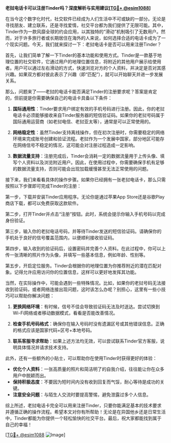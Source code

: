 **老挝电话卡可以注册Tinder吗？深度解析与实用建议[[TG💪+ @esim1088](https://t.me/s/esim1088)]**

在当今这个数字化时代，社交软件已经成为人们生活中不可或缺的一部分。无论是寻找朋友、建立联系，还是寻找爱情，社交平台都为我们提供了无限可能。其中，Tinder作为一款风靡全球的约会应用，以其独特的“滑动”机制吸引了无数用户。然而，对于许多旅行者或长期居住在海外的人来说，如何选择合适的电话卡成为了一个现实问题。今天，我们就来探讨一下：老挝电话卡是否可以用来注册Tinder？

首先，让我们简单了解一下Tinder的基本功能和使用方式。Tinder是一款基于地理位置的社交软件，它通过用户的地理位置信息，将附近的其他用户展示给使用者。用户可以通过左右滑动的方式，快速浏览对方的个人资料，并决定是否对其感兴趣。如果双方都对彼此表示了兴趣（即“匹配”），就可以开始聊天并进一步发展关系。

那么，问题来了——老挝的电话卡能否满足Tinder的注册要求呢？答案是肯定的，但前提是你需要确保自己的电话卡具备以下条件：

1. **国际通用性**：Tinder要求用户绑定有效的手机号码进行注册。因此，你的老挝电话卡必须能够接收来自Tinder服务器的短信验证码。如果你的老挝号码属于国际通用运营商（如老挝电信、老挝亚太等），通常是可以正常使用的。

2. **网络稳定性**：虽然Tinder支持离线操作，但在初次注册时，你需要稳定的网络环境来完成账号创建和验证流程。老挝作为一个发展中国家，部分地区可能存在网络信号不稳定的情况，这可能会对注册过程造成一定影响。

3. **数据流量支持**：注册完成后，Tinder会消耗一定的数据流量用于上传头像、填写个人资料以及浏览附近用户。因此，在使用过程中，你需要确保手机有足够的数据流量支持，否则可能会出现加载缓慢甚至无法正常使用的问题。

接下来，我们来看看具体的操作步骤。如果你已经拥有一张老挝电话卡，那么只需按照以下步骤即可完成Tinder的注册：

第一步，下载并安装Tinder应用程序。无论你是通过苹果App Store还是谷歌Play商店下载，都可以免费获取这款软件。

第二步，打开Tinder并点击“注册”按钮。此时，系统会提示你输入手机号码以完成身份验证。

第三步，输入你的老挝电话号码，并等待Tinder发送的短信验证码。请确保你的手机处于良好的信号覆盖范围内，以便顺利接收验证码。

第四步，输入收到的验证码后，设置密码并完善个人资料。在此过程中，你可以上传一张清晰的照片作为头像，并填写一些基本信息，例如年龄、性别等。

第五步，开启定位服务。Tinder会根据你的地理位置为你推荐附近的潜在匹配对象。记得允许应用访问你的位置信息，这样可以更好地发挥其功能。

当然，在实际操作中，可能会遇到一些特殊情况。比如，如果你的老挝号码无法接收到验证码，或者网络连接出现问题，这时该怎么办呢？别担心，这里有一些小技巧可以帮助你解决问题：

1. **更换网络环境**：有时候，信号不佳会导致验证码无法及时送达。尝试切换到Wi-Fi网络或者移动数据模式，看看是否能改善情况。

2. **检查手机号码格式**：确保你在输入号码时没有遗漏区号或其他错误信息。正确的格式应该是国家代码+区号+本地号码。

3. **联系客服寻求帮助**：如果上述方法均无效，可以尝试联系Tinder官方客服，说明具体情况并请求技术支持。

此外，还有一些额外的小贴士，可以帮助你在使用Tinder时获得更好的体验：

- **优化个人资料**：一张高质量的照片和简洁明了的自我介绍，往往能让你在众多用户中脱颖而出。
- **保持积极态度**：不要因为短时间内没有收到回复而气馁，耐心等待是成功的关键。
- **注意安全问题**：与陌生人交流时要提高警惕，避免泄露过多个人信息。

综上所述，老挝电话卡完全可以用来注册Tinder，只要你能满足基本的技术要求并遵循正确的操作流程。希望本文对你有所帮助！无论是在异国他乡还是日常生活中，Tinder都能为你提供一个轻松愉快的社交平台。最后，祝大家都能找到属于自己的幸福！

[[TG💪+ @esim1088](https://t.me/s/esim1088) ![Image](https://i.postimg.cc/4NQfJmqS/Snipaste-2025-05-13-00-14-12.png)]